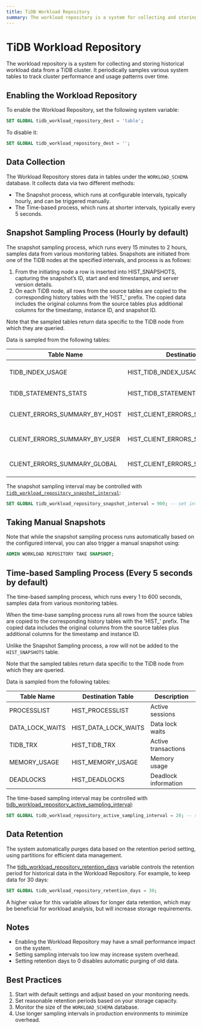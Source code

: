 ```yaml
---
title: TiDB Workload Repository
summary: The workload repository is a system for collecting and storing historical workload data from a TiDB cluster.
---
```


# TiDB Workload Repository

The workload repository is a system for collecting and storing historical workload data from a TiDB cluster. It periodically samples various system tables to track cluster performance and usage patterns over time.

## Enabling the Workload Repository

To enable the Workload Repository, set the following system variable:

```sql
SET GLOBAL tidb_workload_repository_dest = 'table';
```

To disable it:

```sql
SET GLOBAL tidb_workload_repository_dest = '';
```

## Data Collection

The Workload Repository stores data in tables under the `WORKLOAD_SCHEMA` database. It collects data via two different methods:
* The Snapshot process, which runs at configurable intervals, typically hourly, and can be triggered manually.
* The Time-based process, which runs at shorter intervals, typically every 5 seconds.

## Snapshot Sampling Process (Hourly by default)
The snapshot sampling process, which runs every 15 minutes to 2 hours, samples data from various monitoring tables. Snapshots are initiated from one of the TiDB nodes at the specified intervals, and process is as follows:

 1. From the initiating node a row is inserted into HIST_SNAPSHOTS, capturing the snapshot’s ID, start and end timestamps, and server version details.
 2. On each TiDB node, all rows from the source tables are copied to the corresponding history tables with the 'HIST_' prefix. The copied data includes the original columns from the source tables plus additional columns for the timestamp, instance ID, and snapshot ID.

Note that the sampled tables return data specific to the TiDB node from which they are queried.

Data is sampled from the following tables:

| Table Name | Destination Table | Description |
| --- | --- | --- |
| TIDB_INDEX_USAGE | HIST_TIDB_INDEX_USAGE | Index usage statistics |
| TIDB_STATEMENTS_STATS | HIST_TIDB_STATEMENTS_STATS | Statement statistics |
| CLIENT_ERRORS_SUMMARY_BY_HOST | HIST_CLIENT_ERRORS_SUMMARY_BY_HOST | Client error summaries by host |
| CLIENT_ERRORS_SUMMARY_BY_USER | HIST_CLIENT_ERRORS_SUMMARY_BY_USER | Client error summaries by user |
| CLIENT_ERRORS_SUMMARY_GLOBAL | HIST_CLIENT_ERRORS_SUMMARY_GLOBAL | Client error summaries by global |

The snapshot sampling interval may be controlled with [`tidb_workload_repository_snapshot_interval`](/system-variables.md#tidb_workload_repository_snapshot_interval):
```sql
SET GLOBAL tidb_workload_repository_snapshot_interval = 900; -- set interval to 15 minutes
```

## Taking Manual Snapshots

Note that while the snapshot sampling process runs automatically based on the configured interval, you can also trigger a manual snapshot using:

```sql
ADMIN WORKLOAD REPOSITORY TAKE SNAPSHOT;
```

## Time-based Sampling Process (Every 5 seconds by default)
The time-based sampling process, which runs every 1 to 600 seconds, samples data from various monitoring tables.

When the time-base sampling process runs all rows from the source tables are copied to the corresponding history tables with the 'HIST_' prefix. The copied data includes the original columns from the source tables plus additional columns for the timestamp and instance ID.

Unlike the Snapshot Sampling process, a row will not be added to the `HIST_SNAPSHOTS` table.

Note that the sampled tables return data specific to the TiDB node from which they are queried.

Data is sampled from the following tables:


| Table Name | Destination Table | Description |
| --- | --- | --- |
| PROCESSLIST | HIST_PROCESSLIST | Active sessions
| DATA_LOCK_WAITS | HIST_DATA_LOCK_WAITS | Data lock waits |
| TIDB_TRX | HIST_TIDB_TRX | Active transactions |
| MEMORY_USAGE | HIST_MEMORY_USAGE | Memory usage |
| DEADLOCKS | HIST_DEADLOCKS | Deadlock information |

The time-based sampling interval may be controlled with [tidb_workload_repository_active_sampling_interval](/system-variables.md#tidb_workload_repository_active_sampling_interval):
```sql
SET GLOBAL tidb_workload_repository_active_sampling_interval = 20; -- set interval to 20 seconds
```

## Data Retention

The system automatically purges data based on the retention period setting, using partitions for efficient data management.

The [tidb_workload_repository_retention_days](/system-variables.md#tidb_workload_repository_retention_days) variable controls the retention period for historical data in the Workload Repository. For example, to keep data for 30 days:

```sql
SET GLOBAL tidb_workload_repository_retention_days = 30;
```

A higher value for this variable allows for longer data retention, which may be beneficial for workload analysis, but will increase storage requirements.


## Notes

- Enabling the Workload Repository may have a small performance impact on the system.
- Setting sampling intervals too low may increase system overhead.
- Setting retention days to 0 disables automatic purging of old data.

## Best Practices

1. Start with default settings and adjust based on your monitoring needs.
2. Set reasonable retention periods based on your storage capacity.
3. Monitor the size of the `WORKLOAD_SCHEMA` database.
4. Use longer sampling intervals in production environments to minimize overhead.
